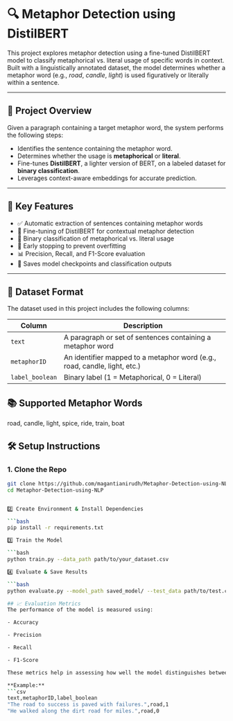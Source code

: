 # 🔍 Metaphor Detection using DistilBERT

This project explores metaphor detection using a fine-tuned DistilBERT model to classify metaphorical vs. literal usage of specific words in context. Built with a linguistically annotated dataset, the model determines whether a metaphor word (e.g., *road*, *candle*, *light*) is used figuratively or literally within a sentence.

---

## 🧠 Project Overview

Given a paragraph containing a target metaphor word, the system performs the following steps:

- Identifies the sentence containing the metaphor word.
- Determines whether the usage is **metaphorical** or **literal**.
- Fine-tunes **DistilBERT**, a lighter version of BERT, on a labeled dataset for **binary classification**.
- Leverages context-aware embeddings for accurate prediction.

---

## 🚀 Key Features

- ✅ Automatic extraction of sentences containing metaphor words  
- 🧠 Fine-tuning of DistilBERT for contextual metaphor detection  
- 🎯 Binary classification of metaphorical vs. literal usage  
- 🛑 Early stopping to prevent overfitting  
- 📊 Precision, Recall, and F1-Score evaluation  
- 💾 Saves model checkpoints and classification outputs  

---

## 🧾 Dataset Format

The dataset used in this project includes the following columns:

| Column        | Description                                                                 |
|---------------|-----------------------------------------------------------------------------|
| `text`        | A paragraph or set of sentences containing a metaphor word                  |
| `metaphorID`  | An identifier mapped to a metaphor word (e.g., road, candle, light, etc.)   |
| `label_boolean` | Binary label (1 = Metaphorical, 0 = Literal)                             |

## 📚 Supported Metaphor Words

road, candle, light, spice, ride, train, boat

## 🛠️ Setup Instructions

### 1. Clone the Repo

```bash
git clone https://github.com/magantianirudh/Metaphor-Detection-using-NLP.git
cd Metaphor-Detection-using-NLP


2️⃣ Create Environment & Install Dependencies

```bash
pip install -r requirements.txt

3️⃣ Train the Model

```bash
python train.py --data_path path/to/your_dataset.csv

4️⃣ Evaluate & Save Results

```bash
python evaluate.py --model_path saved_model/ --test_data path/to/test.csv

## 📈 Evaluation Metrics
The performance of the model is measured using:

- Accuracy

- Precision

- Recall

- F1-Score

These metrics help in assessing how well the model distinguishes between literal and metaphorical usage in diverse contexts.

**Example:**
```csv
text,metaphorID,label_boolean
"The road to success is paved with failures.",road,1
"He walked along the dirt road for miles.",road,0
